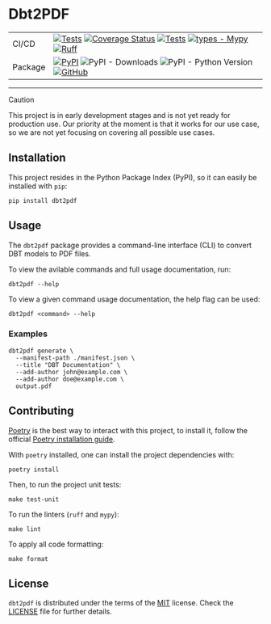 Dbt2PDF
==========================

|         |                                                                                                                                                                                                                                                                                                                                                                                                                                                                                                                                                                                                                                                                                       |
|---------|---------------------------------------------------------------------------------------------------------------------------------------------------------------------------------------------------------------------------------------------------------------------------------------------------------------------------------------------------------------------------------------------------------------------------------------------------------------------------------------------------------------------------------------------------------------------------------------------------------------------------------------------------------------------------------------|
| CI/CD   | [![Tests](https://github.com/dribia/dbt2pdf/actions/workflows/test.yml/badge.svg)](https://github.com/dribia/dbt2pdf/actions/workflows/test.yml) [![Coverage Status](https://img.shields.io/codecov/c/github/dribia/dbt2pdf)](https://codecov.io/gh/dribia/dbt2pdf) [![Tests](https://github.com/dribia/dbt2pdf/actions/workflows/lint.yml/badge.svg)](https://github.com/dribia/dbt2pdf/actions/workflows/lint.yml) [![types - Mypy](https://img.shields.io/badge/types-Mypy-blue.svg)](https://github.com/python/mypy) [![Ruff](https://img.shields.io/endpoint?url=https://raw.githubusercontent.com/astral-sh/ruff/main/assets/badge/v2.json)](https://github.com/astral-sh/ruff) |
| Package | [![PyPI](https://img.shields.io/pypi/v/dbt2pdf)](https://pypi.org/project/dbt2pdf/) ![PyPI - Downloads](https://img.shields.io/pypi/dm/dbt2pdf?color=blue&logo=pypi&logoColor=gold) ![PyPI - Python Version](https://img.shields.io/pypi/pyversions/dbt2pdf?logo=python&logoColor=gold) [![GitHub](https://img.shields.io/github/license/dribia/dbt2pdf?color=blue)](LICENSE)                                                                                                                                                                                                                                                                                                         |
---

> [!CAUTION]
> This project is in early development stages and is not yet ready for production use.
> Our priority at the moment is that it works for our use case, so we are not yet focusing on
> covering all possible use cases.

## Installation

This project resides in the Python Package Index (PyPI), so it can easily be installed with `pip`:

```console
pip install dbt2pdf
```

## Usage

The `dbt2pdf` package provides a command-line interface (CLI) to convert DBT models to PDF files.

To view the avilable commands and full usage documentation, run:

```shell
dbt2pdf --help
```

To view a given command usage documentation, the help flag can be used:

```shell
dbt2pdf <command> --help
```

### Examples
```shell
dbt2pdf generate \
  --manifest-path ./manifest.json \
  --title "DBT Documentation" \
  --add-author john@example.com \
  --add-author doe@example.com \
  output.pdf
```

## Contributing

[Poetry](https://python-poetry.org) is the best way to interact with this project, to install it,
follow the official [Poetry installation guide](https://python-poetry.org/docs/#installation).

With `poetry` installed, one can install the project dependencies with:

```shell
poetry install
```

Then, to run the project unit tests:

```shell
make test-unit
```

To run the linters (`ruff` and `mypy`):

```shell
make lint
```

To apply all code formatting:

```shell
make format
```

## License

`dbt2pdf` is distributed under the terms of the
[MIT](https://opensource.org/license/mit) license.
Check the [LICENSE](./LICENSE) file for further details.
